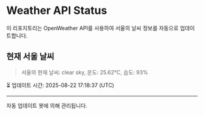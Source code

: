 
# Weather API Status

이 리포지토리는 OpenWeather API를 사용하여 서울의 날씨 정보를 자동으로 업데이트합니다.

## 현재 서울 날씨
> 서울의 현재 날씨: clear sky, 온도: 25.62°C, 습도: 93%

⏳ 업데이트 시간: 2025-08-22 17:18:37 (UTC)

---
자동 업데이트 봇에 의해 관리됩니다.
